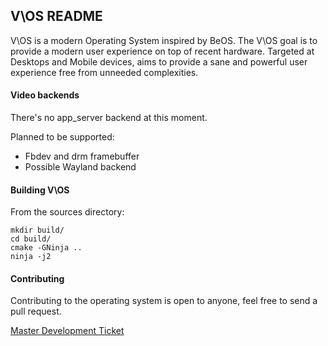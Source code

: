 ## V\OS README

V\OS is a modern Operating System inspired by BeOS.
The V\OS goal is to provide a modern user experience on top of recent hardware. Targeted at Desktops and Mobile devices, aims to provide a sane and powerful user experience free from unneeded complexities.

#### Video backends

There's no app_server backend at this moment.

Planned to be supported:
* Fbdev and drm framebuffer
* Possible Wayland backend

#### Building V\OS

From the sources directory:

```
mkdir build/
cd build/
cmake -GNinja ..
ninja -j2
```

#### Contributing

Contributing to the operating system is open to anyone, feel free to send a pull request.

[Master Development Ticket](https://github.com/Barrett17/V-OS/issues/1)
